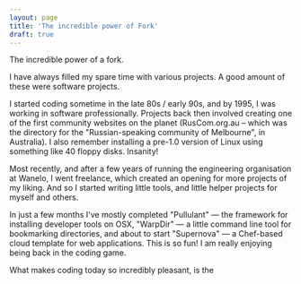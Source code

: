 ```yaml
---
layout: page
title: 'The incredible power of Fork'
draft: true
---
```


The incredible power of a fork.

I have always filled my spare time with various projects. A good amount of these were software projects.

I started coding sometime in the late 80s / early 90s, and by 1995, I was working in software professionally. Projects back then involved creating one of the first community websites on the planet (RusCom.org.au – which was the directory for the "Russian-speaking community of Melbourne", in Australia). I also remember installing a pre-1.0 version of Linux using something like 40 floppy disks. Insanity!

Most recently, and after a few years of running the engineering organisation at Wanelo, I went freelance, which created an opening for more projects of my liking. And so I started writing little tools, and little helper projects for myself and others.

In just a few months I've mostly completed "Pullulant" — the framework for installing developer tools on OSX, "WarpDir" — a little command line tool for bookmarking directories, and about to start "Supernova" — a Chef-based cloud template for web applications. This is so fun! I am really enjoying being back in the coding game.

What makes coding today so incredibly pleasant, is the
